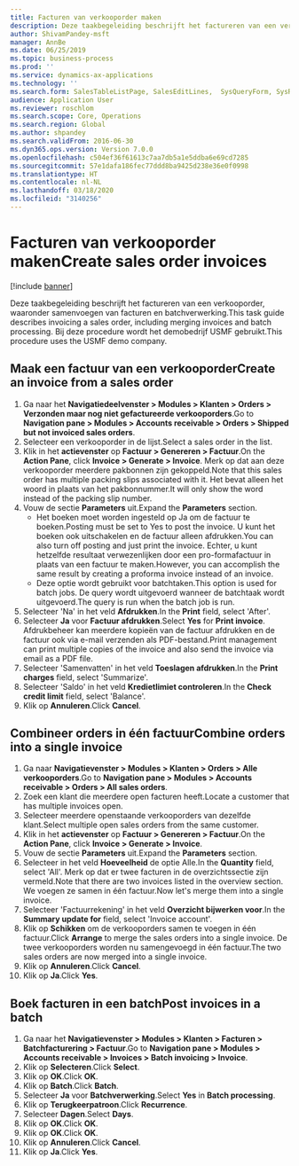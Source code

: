 ```yaml
---
title: Facturen van verkooporder maken
description: Deze taakbegeleiding beschrijft het factureren van een verkooporder, waaronder samenvoegen van facturen en batchverwerking.
author: ShivamPandey-msft
manager: AnnBe
ms.date: 06/25/2019
ms.topic: business-process
ms.prod: ''
ms.service: dynamics-ax-applications
ms.technology: ''
ms.search.form: SalesTableListPage, SalesEditLines,  SysQueryForm, SysRecurrence
audience: Application User
ms.reviewer: roschlom
ms.search.scope: Core, Operations
ms.search.region: Global
ms.author: shpandey
ms.search.validFrom: 2016-06-30
ms.dyn365.ops.version: Version 7.0.0
ms.openlocfilehash: c504ef36f61613c7aa7db5a1e5ddba6e69cd7285
ms.sourcegitcommit: 57e1dafa186fec77ddd8ba9425d238e36e0f0998
ms.translationtype: HT
ms.contentlocale: nl-NL
ms.lasthandoff: 03/18/2020
ms.locfileid: "3140256"
---
```

# <a name="create-sales-order-invoices"></a><span data-ttu-id="20776-103">Facturen van verkooporder maken</span><span class="sxs-lookup"><span data-stu-id="20776-103">Create sales order invoices</span></span>

[!include [banner](../../includes/banner.md)]

<span data-ttu-id="20776-104">Deze taakbegeleiding beschrijft het factureren van een verkooporder, waaronder samenvoegen van facturen en batchverwerking.</span><span class="sxs-lookup"><span data-stu-id="20776-104">This task guide describes invoicing a sales order, including merging invoices and batch processing.</span></span> <span data-ttu-id="20776-105">Bij deze procedure wordt het demobedrijf USMF gebruikt.</span><span class="sxs-lookup"><span data-stu-id="20776-105">This procedure uses the USMF demo company.</span></span>


## <a name="create-an-invoice-from-a-sales-order"></a><span data-ttu-id="20776-106">Maak een factuur van een verkooporder</span><span class="sxs-lookup"><span data-stu-id="20776-106">Create an invoice from a sales order</span></span>
1. <span data-ttu-id="20776-107">Ga naar het **Navigatiedeelvenster > Modules > Klanten > Orders > Verzonden maar nog niet gefactureerde verkooporders**.</span><span class="sxs-lookup"><span data-stu-id="20776-107">Go to **Navigation pane > Modules > Accounts receivable > Orders > Shipped but not invoiced sales orders**.</span></span>
2. <span data-ttu-id="20776-108">Selecteer een verkooporder in de lijst.</span><span class="sxs-lookup"><span data-stu-id="20776-108">Select a sales order in the list.</span></span> 
3. <span data-ttu-id="20776-109">Klik in het **actievenster** op **Factuur > Genereren > Factuur**.</span><span class="sxs-lookup"><span data-stu-id="20776-109">On the **Action Pane**, click **Invoice > Generate > Invoice**.</span></span> <span data-ttu-id="20776-110">Merk op dat aan deze verkooporder meerdere pakbonnen zijn gekoppeld.</span><span class="sxs-lookup"><span data-stu-id="20776-110">Note that this sales order has multiple packing slips associated with it.</span></span> <span data-ttu-id="20776-111">Het bevat alleen het woord <multiple> in plaats van het pakbonnummer.</span><span class="sxs-lookup"><span data-stu-id="20776-111">It will only show the word <multiple> instead of the packing slip number.</span></span>  
4. <span data-ttu-id="20776-112">Vouw de sectie **Parameters** uit.</span><span class="sxs-lookup"><span data-stu-id="20776-112">Expand the **Parameters** section.</span></span>
    - <span data-ttu-id="20776-113">Het boeken moet worden ingesteld op Ja om de factuur te boeken.</span><span class="sxs-lookup"><span data-stu-id="20776-113">Posting must be set to Yes to post the invoice.</span></span> <span data-ttu-id="20776-114">U kunt het boeken ook uitschakelen en de factuur alleen afdrukken.</span><span class="sxs-lookup"><span data-stu-id="20776-114">You can also turn off posting and just print the invoice.</span></span> <span data-ttu-id="20776-115">Echter, u kunt hetzelfde resultaat verwezenlijken door een pro-formafactuur in plaats van een factuur te maken.</span><span class="sxs-lookup"><span data-stu-id="20776-115">However, you can accomplish the same result by creating a proforma invoice instead of an invoice.</span></span>  
    - <span data-ttu-id="20776-116">Deze optie wordt gebruikt voor batchtaken.</span><span class="sxs-lookup"><span data-stu-id="20776-116">This option is used for batch jobs.</span></span> <span data-ttu-id="20776-117">De query wordt uitgevoerd wanneer de batchtaak wordt uitgevoerd.</span><span class="sxs-lookup"><span data-stu-id="20776-117">The query is run when the batch job is run.</span></span>
5. <span data-ttu-id="20776-118">Selecteer 'Na' in het veld **Afdrukken**.</span><span class="sxs-lookup"><span data-stu-id="20776-118">In the **Print** field, select 'After'.</span></span>
6. <span data-ttu-id="20776-119">Selecteer **Ja** voor **Factuur afdrukken**.</span><span class="sxs-lookup"><span data-stu-id="20776-119">Select **Yes** for **Print invoice**.</span></span> <span data-ttu-id="20776-120">Afdrukbeheer kan meerdere kopieën van de factuur afdrukken en de factuur ook via e-mail verzenden als PDF-bestand.</span><span class="sxs-lookup"><span data-stu-id="20776-120">Print management can print  multiple copies of the invoice and also send the invoice via email as a PDF file.</span></span>  
7. <span data-ttu-id="20776-121">Selecteer 'Samenvatten' in het veld **Toeslagen afdrukken**.</span><span class="sxs-lookup"><span data-stu-id="20776-121">In the **Print charges** field, select 'Summarize'.</span></span>
8. <span data-ttu-id="20776-122">Selecteer 'Saldo' in het veld **Kredietlimiet controleren**.</span><span class="sxs-lookup"><span data-stu-id="20776-122">In the **Check credit limit** field, select 'Balance'.</span></span>
9. <span data-ttu-id="20776-123">Klik op **Annuleren**.</span><span class="sxs-lookup"><span data-stu-id="20776-123">Click **Cancel**.</span></span>

## <a name="combine-orders-into-a-single-invoice"></a><span data-ttu-id="20776-124">Combineer orders in één factuur</span><span class="sxs-lookup"><span data-stu-id="20776-124">Combine orders into a single invoice</span></span>
1. <span data-ttu-id="20776-125">Ga naar **Navigatievenster > Modules > Klanten > Orders > Alle verkooporders**.</span><span class="sxs-lookup"><span data-stu-id="20776-125">Go to **Navigation pane > Modules > Accounts receivable > Orders > All sales orders**.</span></span>
2. <span data-ttu-id="20776-126">Zoek een klant die meerdere open facturen heeft.</span><span class="sxs-lookup"><span data-stu-id="20776-126">Locate a customer that has multiple invoices open.</span></span>
3. <span data-ttu-id="20776-127">Selecteer meerdere openstaande verkooporders van dezelfde klant.</span><span class="sxs-lookup"><span data-stu-id="20776-127">Select multiple open sales orders from the same customer.</span></span>
4. <span data-ttu-id="20776-128">Klik in het **actievenster** op **Factuur > Genereren > Factuur**.</span><span class="sxs-lookup"><span data-stu-id="20776-128">On the **Action Pane**, click **Invoice > Generate > Invoice**.</span></span>
5. <span data-ttu-id="20776-129">Vouw de sectie **Parameters** uit.</span><span class="sxs-lookup"><span data-stu-id="20776-129">Expand the **Parameters** section.</span></span>
6. <span data-ttu-id="20776-130">Selecteer in het veld **Hoeveelheid** de optie Alle.</span><span class="sxs-lookup"><span data-stu-id="20776-130">In the **Quantity** field, select 'All'.</span></span> <span data-ttu-id="20776-131">Merk op dat er twee facturen in de overzichtssectie zijn vermeld.</span><span class="sxs-lookup"><span data-stu-id="20776-131">Note that there are two invoices listed in the overview section.</span></span> <span data-ttu-id="20776-132">We voegen ze samen in één factuur.</span><span class="sxs-lookup"><span data-stu-id="20776-132">Now let's merge them into a single invoice.</span></span>  
7. <span data-ttu-id="20776-133">Selecteer 'Factuurrekening' in het veld **Overzicht bijwerken voor**.</span><span class="sxs-lookup"><span data-stu-id="20776-133">In the **Summary update for** field, select 'Invoice account'.</span></span>
8. <span data-ttu-id="20776-134">Klik op **Schikken** om de verkooporders samen te voegen in één factuur.</span><span class="sxs-lookup"><span data-stu-id="20776-134">Click **Arrange** to merge the sales orders into a single invoice.</span></span> <span data-ttu-id="20776-135">De twee verkooporders worden nu samengevoegd in één factuur.</span><span class="sxs-lookup"><span data-stu-id="20776-135">The two sales orders are now merged into a single invoice.</span></span>   
9. <span data-ttu-id="20776-136">Klik op **Annuleren**.</span><span class="sxs-lookup"><span data-stu-id="20776-136">Click **Cancel**.</span></span>
10. <span data-ttu-id="20776-137">Klik op **Ja**.</span><span class="sxs-lookup"><span data-stu-id="20776-137">Click **Yes**.</span></span>

## <a name="post-invoices-in-a-batch"></a><span data-ttu-id="20776-138">Boek facturen in een batch</span><span class="sxs-lookup"><span data-stu-id="20776-138">Post invoices in a batch</span></span>
1. <span data-ttu-id="20776-139">Ga naar het **Navigatievenster > Modules > Klanten > Facturen > Batchfacturering > Factuur**.</span><span class="sxs-lookup"><span data-stu-id="20776-139">Go to **Navigation pane > Modules > Accounts receivable > Invoices > Batch invoicing > Invoice**.</span></span>
2. <span data-ttu-id="20776-140">Klik op **Selecteren**.</span><span class="sxs-lookup"><span data-stu-id="20776-140">Click **Select**.</span></span>
3. <span data-ttu-id="20776-141">Klik op **OK**.</span><span class="sxs-lookup"><span data-stu-id="20776-141">Click **OK**.</span></span>
4. <span data-ttu-id="20776-142">Klik op **Batch**.</span><span class="sxs-lookup"><span data-stu-id="20776-142">Click **Batch**.</span></span>
5. <span data-ttu-id="20776-143">Selecteer **Ja** voor **Batchverwerking**.</span><span class="sxs-lookup"><span data-stu-id="20776-143">Select **Yes** in **Batch processing**.</span></span>
6. <span data-ttu-id="20776-144">Klik op **Terugkeerpatroon**.</span><span class="sxs-lookup"><span data-stu-id="20776-144">Click **Recurrence**.</span></span>
7. <span data-ttu-id="20776-145">Selecteer **Dagen**.</span><span class="sxs-lookup"><span data-stu-id="20776-145">Select **Days**.</span></span>
8. <span data-ttu-id="20776-146">Klik op **OK**.</span><span class="sxs-lookup"><span data-stu-id="20776-146">Click **OK**.</span></span>
9. <span data-ttu-id="20776-147">Klik op **OK**.</span><span class="sxs-lookup"><span data-stu-id="20776-147">Click **OK**.</span></span>
10. <span data-ttu-id="20776-148">Klik op **Annuleren**.</span><span class="sxs-lookup"><span data-stu-id="20776-148">Click **Cancel**.</span></span>
11. <span data-ttu-id="20776-149">Klik op **Ja**.</span><span class="sxs-lookup"><span data-stu-id="20776-149">Click **Yes**.</span></span>

